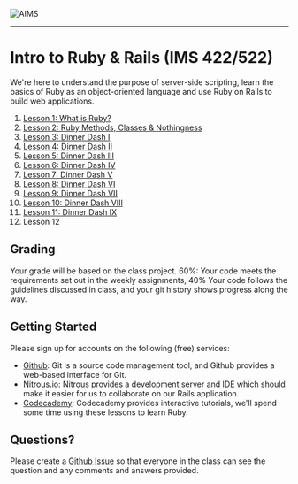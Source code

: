 ![AIMS](http://aims.muohio.edu/blog/wp-content/themes/aims_wp1/images/aims.png)

---

# Intro to Ruby & Rails (IMS 422/522)

We're here to understand the purpose of server-side scripting, learn the basics of Ruby as an object-oriented language and use Ruby on Rails to build web applications.

01. [Lesson  1: What is Ruby?](http://github.com/uhlenbrock/MU-IMS-422-522/blob/master/lessons/01.md)
02. [Lesson  2: Ruby Methods, Classes & Nothingness](http://github.com/uhlenbrock/MU-IMS-422-522/blob/master/lessons/02.md)
03. [Lesson  3: Dinner Dash I](http://github.com/uhlenbrock/MU-IMS-422-522/blob/master/lessons/03.md)
04. [Lesson  4: Dinner Dash II](http://github.com/uhlenbrock/MU-IMS-422-522/blob/master/lessons/04.md)
05. [Lesson  5: Dinner Dash III](http://github.com/uhlenbrock/MU-IMS-422-522/blob/master/lessons/05.md)
06. [Lesson  6: Dinner Dash IV](http://github.com/uhlenbrock/MU-IMS-422-522/blob/master/lessons/06.md)
07. [Lesson  7: Dinner Dash V](http://github.com/uhlenbrock/MU-IMS-422-522/blob/master/lessons/07.md)
08. [Lesson  8: Dinner Dash VI](http://github.com/uhlenbrock/MU-IMS-422-522/blob/master/lessons/08.md)
09. [Lesson  9: Dinner Dash VII](http://github.com/uhlenbrock/MU-IMS-422-522/blob/master/lessons/09.md)
10. [Lesson 10: Dinner Dash VIII](http://github.com/uhlenbrock/MU-IMS-422-522/blob/master/lessons/10.md)
11. [Lesson 11: Dinner Dash IX](http://github.com/uhlenbrock/MU-IMS-422-522/blob/master/lessons/11.md)
12. Lesson 12

## Grading

Your grade will be based on the class project. 60%: Your code meets the requirements set out in the weekly assignments, 40% Your code follows the guidelines discussed in class, and your git history shows progress along the way.

## Getting Started

Please sign up for accounts on the following (free) services:

- [Github](https://github.com/): Git is a source code management tool, and Github provides a web-based interface for Git.
- [Nitrous.io](https://www.nitrous.io/join/KjtOo1FfFv8): Nitrous provides a development server and IDE which should make it easier for us to collaborate on our Rails application.
- [Codecademy](http://www.codecademy.com/): Codecademy provides interactive tutorials, we'll spend some time using these lessons to learn Ruby.

## Questions?

Please create a [Github Issue](https://github.com/uhlenbrock/MU-IMS-422-522/issues) so that everyone in the class can see the question and any comments and answers provided.
